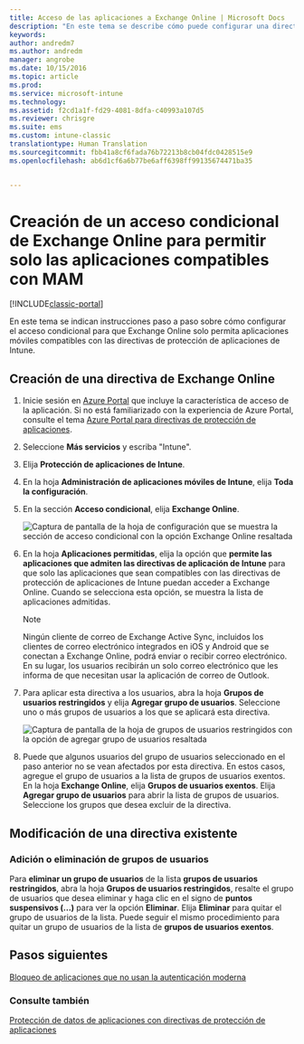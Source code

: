 ```yaml
---
title: Acceso de las aplicaciones a Exchange Online | Microsoft Docs
description: "En este tema se describe cómo puede configurar una directiva de acceso condicional para las aplicaciones con MAM."
keywords: 
author: andredm7
ms.author: andredm
manager: angrobe
ms.date: 10/15/2016
ms.topic: article
ms.prod: 
ms.service: microsoft-intune
ms.technology: 
ms.assetid: f2cd1a1f-fd29-4081-8dfa-c40993a107d5
ms.reviewer: chrisgre
ms.suite: ems
ms.custom: intune-classic
translationtype: Human Translation
ms.sourcegitcommit: fbb41a8cf6fada76b72213b8cb04fdc0428515e9
ms.openlocfilehash: ab6d1cf6a6b77be6aff6398ff99135674471ba35


---
```


# <a name="create-an-exchange-online-conditional-access-to-only-allow-apps-supported-by-mam"></a>Creación de un acceso condicional de Exchange Online para permitir solo las aplicaciones compatibles con MAM

[!INCLUDE[classic-portal](../includes/classic-portal.md)]

En este tema se indican instrucciones paso a paso sobre cómo configurar el acceso condicional para que Exchange Online solo permita aplicaciones móviles compatibles con las directivas de protección de aplicaciones de Intune.


## <a name="create-an-exchange-online-policy"></a>Creación de una directiva de Exchange Online
1.  Inicie sesión en [Azure Portal](https://portal.azure.com) que incluye la característica de acceso de la aplicación. Si no está familiarizado con la experiencia de Azure Portal, consulte el tema [Azure Portal para directivas de protección de aplicaciones](azure-portal-for-microsoft-intune-mam-policies.md).

2.  Seleccione **Más servicios** y escriba "Intune".

3.  Elija **Protección de aplicaciones de Intune**.

4.  En la hoja **Administración de aplicaciones móviles de Intune**, elija **Toda la configuración**.

5.  En la sección **Acceso condicional**, elija **Exchange Online**.

    ![Captura de pantalla de la hoja de configuración que se muestra la sección de acceso condicional con la opción Exchange Online resaltada](../media/MAM-conditional-access-1.png)

6. En la hoja **Aplicaciones permitidas**, elija la opción que **permite las aplicaciones que admiten las directivas de aplicación de Intune** para que solo las aplicaciones que sean compatibles con las directivas de protección de aplicaciones de Intune puedan acceder a Exchange Online. Cuando se selecciona esta opción, se muestra la lista de aplicaciones admitidas.

    >[!NOTE]
    >Ningún cliente de correo de Exchange Active Sync, incluidos los clientes de correo electrónico integrados en iOS y Android que se conectan a Exchange Online, podrá enviar o recibir correo electrónico. En su lugar, los usuarios recibirán un solo correo electrónico que les informa de que necesitan usar la aplicación de correo de Outlook.

7. Para aplicar esta directiva a los usuarios, abra la hoja **Grupos de usuarios restringidos** y elija **Agregar grupo de usuarios**. Seleccione uno o más grupos de usuarios a los que se aplicará esta directiva.

    ![Captura de pantalla de la hoja de grupos de usuarios restringidos con la opción de agregar grupo de usuarios resaltada](../media/mam-ca-add-user-group.png)

8. Puede que algunos usuarios del grupo de usuarios seleccionado en el paso anterior no se vean afectados por esta directiva. En estos casos, agregue el grupo de usuarios a la lista de grupos de usuarios exentos. En la hoja **Exchange Online**, elija **Grupos de usuarios exentos**. Elija **Agregar grupo de usuarios** para abrir la lista de grupos de usuarios. Seleccione los grupos que desea excluir de la directiva.  

## <a name="modify-an-existing-policy"></a>Modificación de una directiva existente
### <a name="add-or-delete-user-groups"></a>Adición o eliminación de grupos de usuarios

Para **eliminar un grupo de usuarios** de la lista **grupos de usuarios restringidos**, abra la hoja **Grupos de usuarios restringidos**, resalte el grupo de usuarios que desea eliminar y haga clic en el signo de **puntos suspensivos (...)** para ver la opción **Eliminar**. Elija **Eliminar** para quitar el grupo de usuarios de la lista. Puede seguir el mismo procedimiento para quitar un grupo de usuarios de la lista de **grupos de usuarios exentos**.


## <a name="next-steps"></a>Pasos siguientes
[Bloqueo de aplicaciones que no usan la autenticación moderna](block-apps-with-no-modern-authentication.md)
### <a name="see-also"></a>Consulte también
[Protección de datos de aplicaciones con directivas de protección de aplicaciones](protect-app-data-using-mobile-app-management-policies-with-microsoft-intune.md)



<!--HONumber=Feb17_HO2-->


